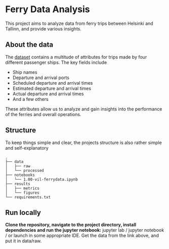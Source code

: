 # Ferry Data Analysis

This project aims to analyze data from ferry trips between Helsinki and Tallinn, and provide various insights.

## About the data

The [dataset](https://hri.fi/data/en_GB/dataset/matkustaja-alusten-aikataulu-liikennointi-ja-sijaintitietoja-helsingin-ja-tallinnan-valilla) contains a multitude of attributes for trips made by four different passenger ships. The key fields include
- Ship names
- Departure and arrival ports
- Scheduled departure and arrival times
- Estimated departure and arrival times
- Actual departure and arrival times
- And a few others

These attributes allow us to analyze and gain insights into the performance of the ferries and overall operations.

## Structure 

To keep things simple and clear, the projects structure is also rather simple and self-explanatory

```
.
├── data
│   ├── raw
│   └── processed
├── notebooks
│   └── 1.00-vil-ferrydata.ipynb
├── results
│   ├── metrics
│   └── figures
└── requirements.txt
```

## Run locally

**Clone the repository, navigate to the project directory, install dependencies and run the jupyter notebook:** jupyter lab / jupyter notebook / or launch in some appropriate IDE. Get the data from the link above, and put it in data/raw.
